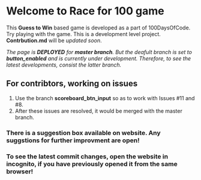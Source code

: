 # Welcome to Race for 100 game

This **Guess to Win** based game is developed as a part of 100DaysOfCode. Try playing with the game.
This is a development level project. **Contrbution.md** will be *updated soon*.

*The page is **DEPLOYED** for **master branch**. But the deafult branch is set to **button_enabled** and is currently under development. Therefore, to see the latest developments, consist the latter branch.*

## For contribtors, working on issues
1. Use the branch **scoreboard_btn_input** so as to work with Issues #11 and #8.
2. After these issues are resolved, it would be merged with the master branch.

### There is a suggestion box available on website. Any suggstions for further improvment are open!

### To see the latest commit changes, open the website in incognito, if you have previously opened it from the same browser!
